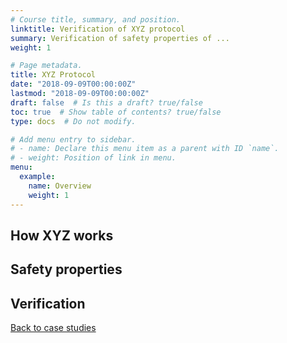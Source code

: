 ```yaml
---
# Course title, summary, and position.
linktitle: Verification of XYZ protocol 
summary: Verification of safety properties of ...
weight: 1

# Page metadata.
title: XYZ Protocol 
date: "2018-09-09T00:00:00Z"
lastmod: "2018-09-09T00:00:00Z"
draft: false  # Is this a draft? true/false
toc: true  # Show table of contents? true/false
type: docs  # Do not modify.

# Add menu entry to sidebar.
# - name: Declare this menu item as a parent with ID `name`.
# - weight: Position of link in menu.
menu:
  example:
    name: Overview
    weight: 1
---
```


## How XYZ works

## Safety properties

## Verification

[Back to case studies](/casestudies/)
